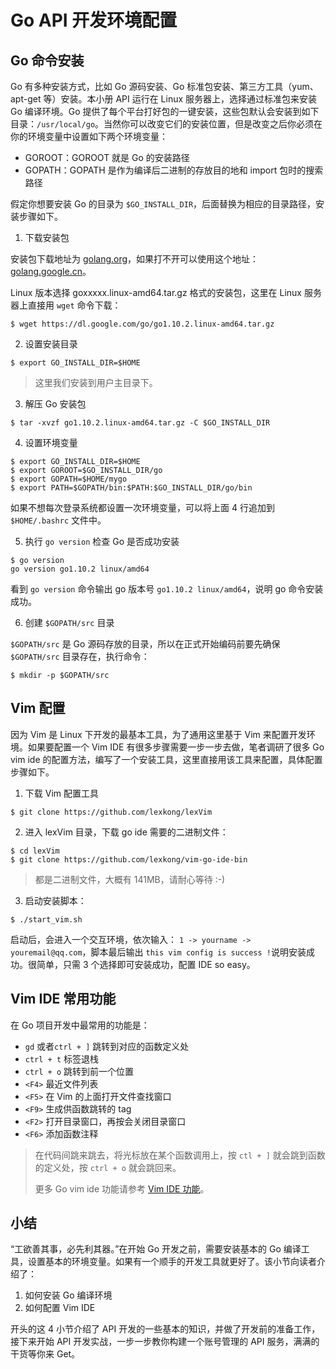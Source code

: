 
# Go API 开发环境配置

## Go 命令安装

Go 有多种安装方式，比如 Go 源码安装、Go 标准包安装、第三方工具（yum、apt-get 等）安装。本小册 API 运行在 Linux 服务器上，选择通过标准包来安装 Go 编译环境。Go 提供了每个平台打好包的一键安装，这些包默认会安装到如下目录：`/usr/local/go`。当然你可以改变它们的安装位置，但是改变之后你必须在你的环境变量中设置如下两个环境变量：
+ GOROOT：GOROOT 就是 Go 的安装路径
+ GOPATH：GOPATH 是作为编译后二进制的存放目的地和 import 包时的搜索路径

假定你想要安装 Go 的目录为 `$GO_INSTALL_DIR`，后面替换为相应的目录路径，安装步骤如下。

1. 下载安装包

安装包下载地址为 [golang.org](https://golang.org/dl/)，如果打不开可以使用这个地址：[golang.google.cn](https://golang.google.cn/dl/)。

Linux 版本选择 goxxxxx.linux-amd64.tar.gz 格式的安装包，这里在 Linux 服务器上直接用 `wget` 命令下载：

```
$ wget https://dl.google.com/go/go1.10.2.linux-amd64.tar.gz
```

2. 设置安装目录 
```
$ export GO_INSTALL_DIR=$HOME
```
> 这里我们安装到用户主目录下。

3. 解压 Go 安装包

```
$ tar -xvzf go1.10.2.linux-amd64.tar.gz -C $GO_INSTALL_DIR
```

4. 设置环境变量

```
$ export GO_INSTALL_DIR=$HOME
$ export GOROOT=$GO_INSTALL_DIR/go
$ export GOPATH=$HOME/mygo
$ export PATH=$GOPATH/bin:$PATH:$GO_INSTALL_DIR/go/bin
```
如果不想每次登录系统都设置一次环境变量，可以将上面 4 行追加到 `$HOME/.bashrc` 文件中。

5. 执行 `go version` 检查 Go 是否成功安装

```
$ go version
go version go1.10.2 linux/amd64
```

看到 `go version` 命令输出 go 版本号 `go1.10.2 linux/amd64`，说明 go 命令安装成功。

6. 创建 `$GOPATH/src` 目录

`$GOPATH/src` 是 Go 源码存放的目录，所以在正式开始编码前要先确保 `$GOPATH/src` 目录存在，执行命令：

```
$ mkdir -p $GOPATH/src
```

## Vim 配置

因为 Vim 是 Linux 下开发的最基本工具，为了通用这里基于 Vim 来配置开发环境。如果要配置一个 Vim IDE 有很多步骤需要一步一步去做，笔者调研了很多 Go vim ide 的配置方法，编写了一个安装工具，这里直接用该工具来配置，具体配置步骤如下。
1. 下载 Vim 配置工具

```
$ git clone https://github.com/lexkong/lexVim
```

2. 进入 lexVim 目录，下载 go ide 需要的二进制文件：
```
$ cd lexVim
$ git clone https://github.com/lexkong/vim-go-ide-bin
```
> 都是二进制文件，大概有 141MB，请耐心等待 :-)

3. 启动安装脚本：
```
$ ./start_vim.sh
```

启动后，会进入一个交互环境，依次输入： `1 -> yourname -> youremail@qq.com`，脚本最后输出 `this vim config is success !`说明安装成功。很简单，只需 3 个选择即可安装成功，配置 IDE so easy。

## Vim IDE 常用功能

在 Go 项目开发中最常用的功能是：

+ `gd` 或者`ctrl + ]` 跳转到对应的函数定义处
+ `ctrl + t` 标签退栈
+ `ctrl + o` 跳转到前一个位置
+ `<F4>` 最近文件列表
+ `<F5>` 在 Vim 的上面打开文件查找窗口
+ `<F9>` 生成供函数跳转的 tag
+ `<F2>` 打开目录窗口，再按会关闭目录窗口
+ `<F6>` 添加函数注释

> 在代码间跳来跳去，将光标放在某个函数调用上，按 `ctl + ]` 就会跳到函数的定义处，按 `ctrl + o` 就会跳回来。
>
> 更多 Go vim ide 功能请参考 [Vim IDE 功能](https://github.com/lexkong/lexVim/blob/master/doc/ide.md)。

## 小结

“工欲善其事，必先利其器。”在开始 Go 开发之前，需要安装基本的 Go 编译工具，设置基本的环境变量。如果有一个顺手的开发工具就更好了。该小节向读者介绍了：
1. 如何安装 Go 编译环境
2. 如何配置 Vim IDE

开头的这 4 小节介绍了 API 开发的一些基本的知识，并做了开发前的准备工作，接下来开始 API 开发实战，一步一步教你构建一个账号管理的 API 服务，满满的干货等你来 Get。